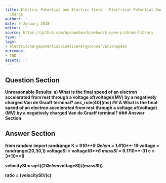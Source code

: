```yaml
---
title: Electric Potential and Electric Field - Electrical Potential Due to a Point
  Charge
author: ''
date: 9 January 2018
editor: ''
source: https://github.com/openwebwork/webwork-open-problem-library
type: ''
tags:
- electricchargepotentialkineticenergyconservationspeed
outcomes:
- TBD
assets: ''
---
```


## Question Section 

<b>
<b>Unreasonable Results:<b>
a) What is the final speed of an electron accelerated from rest through a voltage of(voltage)(MV) by a negatively charged Van de Graaff terminal?
ans_rule(40)(ms)
## A
What is the final speed of an electron accelerated from rest through a voltage of(voltage)(MV) by a negatively charged Van de Graaff terminal?
### Answer Section


## Answer Section

from random import randrange
K = 9*10**9
Qelem = 1.6*10**-19
voltage = randrange(20,30,1)
voltageSI = voltage*10**6
massSI = 9.11*10**-31
c = 3*10**8

velocitySI = sqrt((2*Qelem*voltageSI)/(massSI))

ratio = (velocitySI)/(c)